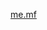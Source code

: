 [me.mf](https://medium.com/@noureddinezf005/addvectoredexceptionhandler-in-action-a-ctf-challenge-6ba33559d34c)
